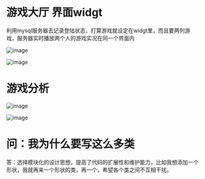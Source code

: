 # 游戏大厅  界面widgt

利用mysql服务器去记录登陆状态，打算游戏就设定在widgt里，而且要两列游戏，服务器实时播放两个人的游戏实况在同一个界面内



![image](https://user-images.githubusercontent.com/81805379/180161437-9812a9e5-238d-4b37-89dd-8120e831df5a.png)

![image](https://user-images.githubusercontent.com/81805379/180161668-1ebebd22-1a28-46d2-b82c-45916e023f82.png)

# 游戏分析

![image](https://user-images.githubusercontent.com/81805379/180215439-8d2cb486-aa01-4a3d-a46b-106a064f438a.png)

![image](https://user-images.githubusercontent.com/81805379/180594304-546c9ad6-2dc0-4fe3-957c-5dc71b42a4ea.png)

# 问：我为什么要写这么多类

答：选择模块化的设计思想，提高了代码的扩展性和维护能力，比如我想添加一个形状，我就再来一个形状的类，再一个，希望各个类之间不互相干扰。

